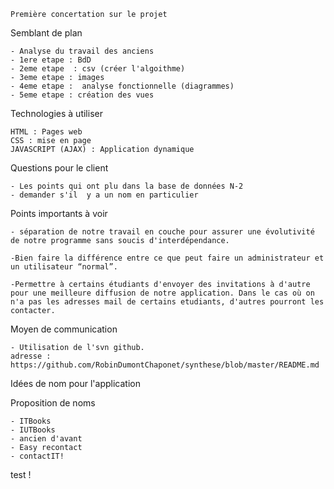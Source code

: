 	Première concertation sur le projet


Semblant de plan

	- Analyse du travail des anciens
	- 1ere etape : BdD
	- 2eme etape  : csv (créer l'algoithme)
	- 3eme etape : images
	- 4eme etape :  analyse fonctionnelle (diagrammes)
	- 5eme etape : création des vues

Technologies à utiliser

	HTML : Pages web
	CSS : mise en page
	JAVASCRIPT (AJAX) : Application dynamique



Questions pour le client

	- Les points qui ont plu dans la base de données N-2
	- demander s'il  y a un nom en particulier



Points importants à voir

	- séparation de notre travail en couche pour assurer une évolutivité de notre programme sans soucis d'interdépendance.

	-Bien faire la différence entre ce que peut faire un administrateur et un utilisateur “normal”.

	-Permettre à certains étudiants d'envoyer des invitations à d'autre pour une meilleure diffusion de notre application. Dans le cas où on n'a pas les adresses mail de certains etudiants, d'autres pourront les contacter.

Moyen de communication

	- Utilisation de l'svn github.
 	adresse : https://github.com/RobinDumontChaponet/synthese/blob/master/README.md


Idées de nom pour l'application

Proposition de noms

	- ITBooks
	- IUTBooks
	- ancien d'avant
	- Easy recontact
	- contactIT!



test !


